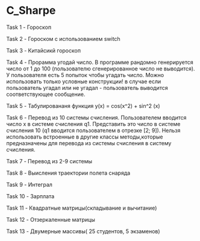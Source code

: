 # С_Sharpe
Task 1 - Гороскоп

Task 2 - Гороском с использованием switch

Task 3 - Китайсикй гороскоп

Task 4 - Прорамма угодай число. В программе рандомно генерируется число от 1 до 100 (пользователю сгенерированное число не выводится). У пользователя есть 5 попыток чтобы угадать число. Можно использовать только условные конструкции! в случае если пользователь угадал или не угадал - пользователь выводится соответствующее сообщение. 

Task 5 - Табулировананя функция y(x) = cos(x^2) + sin^2 (x)

Task 6 - Перевод из 10 системы счисления. Пользователем вводится число x в системе счисления q1. Представить это число в системе счисления 10 (q1 вводится пользователем в отрезке [2; 9]). Нельзя использовать встроенные в другие классы методы,которые предназначены для перевода из системы счисления в систему счисления.

Task 7 - Перевод из 2-9 системы 

Task 8 - Выисления траектории полета снаряда

Task 9 - Интеграл

Task 10 - Зарплата

Task 11 - Квадратные матрицы(складывание и вычитание)

Task 12 - Отзеркаленные матрицы

Task 13 - Двумерные массивы( 25 студентов, 5 экзаменов)
